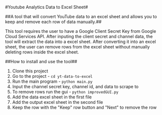 #Youtube Analytics Data to Excel Sheet#

##A tool that will convert YouTube data to an excel sheet and allows you to keep and remove each row of data manually.##

This tool requires the user to have a Google Client Secret Key from Google Cloud Services API. After inputing the client secret and channel data, the tool will extract the data
into a excel sheet. After converting it into an excel sheet, the user can remove rows from the excel sheet without manually deleting rows inside the excel sheet.

##How to install and use the tool##
1. Clone this project
2. Go to the project - `cd yt-data-to-excel`
3. Run the main program - `python main.py`
4. Input the channel secret key, channel id, and data to scrape to
5. To remove rows run the gui - `python improvedGUI.py`
6. Add the data excel sheet in the first file
7. Add the output excel sheet in the second file
8. Keep the row with the "Keep" row button and "Next" to remove the row

